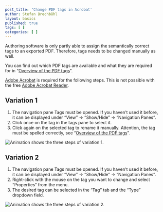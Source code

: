 ```yaml
---
post_title: 'Change PDF tags in Acrobat'
author: Stefan Brechbühl
layout: basics
published: true
tags: [ ]
categories: [ ]
---
```

Authoring software is only partly able to assign the semantically correct tags to an exported PDF. Therefore, tags needs to be changed manually as well.

You can find out which PDF tags are available and what they are required for in “[Overview of the PDF tags](https://accessible-pdf.info/en/basics/overview-of-the-pdf-tags/)”.

[Adobe Acrobat](https://acrobat.adobe.com/uk/en/acrobat.html) is required for the following steps. This is not possible with the free [Adobe Acrobat Reader](https://get.adobe.com/uk/reader/).

## Variation 1

1. The navigation pane Tags must be opened. If you haven't used it before, it can be displayed under “View” → “Show/Hide” → “Navigation Panes”.
2. Click once on the tag in the tags pane to select it.
3. Click again on the selected tag to rename it manually. Attention, the tag must be spelled correctly, see “[Overview of the PDF tags](https://accessible-pdf.info/en/basics/overview-of-the-pdf-tags/)”.

![Animation shows the three steps of variation 1.](https://accessible-pdf.info/content/uploads/acrobat_rename_tag.gif)

## Variation 2

1. The navigation pane Tags must be opened. If you haven't used it before, it can be displayed under “View” → “Show/Hide” → “Navigation Panes”.
2. Right-click with the mouse on the tag you want to change and select “Properties” from the menu.
3. The desired tag can be selected in the “Tag” tab and the “Type” dropdown field.

![Animation shows the three steps of variation 2.](https://accessible-pdf.info/content/uploads/acrobat_rename_tag2_en.gif)